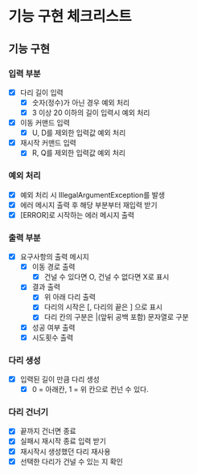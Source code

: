 # 기능 구현 체크리스트

## 기능 구현

### 입력 부분

- [x] 다리 길이 입력
    - [x] 숫자(정수)가 아닌 경우 예외 처리
    - [x] 3 이상 20 이하의 길이 입력시 예외 처리
- [x] 이동 커맨드 입력
    - [x] U, D를 제외한 입력값 예외 처리
- [x] 재시작 커맨드 입력
    - [x] R, Q를 제외한 입력값 예외 처리

### 예외 처리

- [x] 예외 처리 시 IllegalArgumentException를 발생
- [x] 에러 메시지 출력 후 해당 부분부터 재입력 받기
- [x] [ERROR]로 시작하는 에러 메시지 출력

### 출력 부분

- [x] 요구사항의 출력 메시지
    - [x] 이동 경로 출력
        - [x] 건널 수 있다면 O, 건널 수 없다면 X로 표시
    - [x] 결과 출력
        - [x] 위 아래 다리 출력
        - [x] 다리의 시작은 [, 다리의 끝은 ] 으로 표시
        - [x] 다리 칸의 구분은 |(앞뒤 공백 포함) 문자열로 구분
    - [x] 성공 여부 출력
    - [x] 시도횟수 출력

### 다리 생성

- [x] 입력된 길이 만큼 다리 생성
    - [x] 0 = 아래칸, 1 = 위 칸으로 컨넌 수 있다.

### 다리 건너기

- [x] 끝까지 건너면 종료
- [x] 실패시 재시작 종료 입력 받기
- [x] 재시작시 생성했던 다리 재사용
- [x] 선택한 다리가 건널 수 있는 지 확인